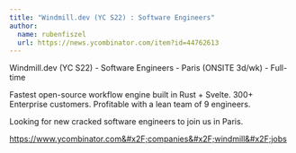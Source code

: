 ```yaml
---
title: "Windmill.dev (YC S22) : Software Engineers"
author:
  name: rubenfiszel
  url: https://news.ycombinator.com/item?id=44762613
---
```


<JobNavigation />

Windmill.dev (YC S22) - Software Engineers - Paris (ONSITE 3d&#x2F;wk) - Full-time

Fastest open-source workflow engine built in Rust + Svelte. 300+ Enterprise customers. Profitable with a lean team of 9 engineers.

Looking for new cracked software engineers to join us in Paris.

<a href="https:&#x2F;&#x2F;www.ycombinator.com&#x2F;companies&#x2F;windmill&#x2F;jobs">https:&#x2F;&#x2F;www.ycombinator.com&#x2F;companies&#x2F;windmill&#x2F;jobs</a>
<JobApplication />
